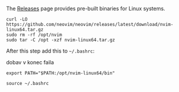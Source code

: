 The [Releases](https://github.com/neovim/neovim/releases) page provides pre-built binaries for Linux systems.

```shell
curl -LO https://github.com/neovim/neovim/releases/latest/download/nvim-linux64.tar.gz
sudo rm -rf /opt/nvim
sudo tar -C /opt -xzf nvim-linux64.tar.gz
```

After this step add this to `~/.bashrc`:

dobav v konec faila
```
export PATH="$PATH:/opt/nvim-linux64/bin"
```

```shell
source ~/.bashrc
```
